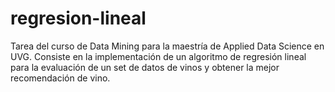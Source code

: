 # regresion-lineal
Tarea del curso de Data Mining para la maestría de Applied Data Science en UVG. Consiste en la implementación de un algoritmo de regresión lineal para la evaluación de un set de datos de vinos y obtener la mejor recomendación de vino.
